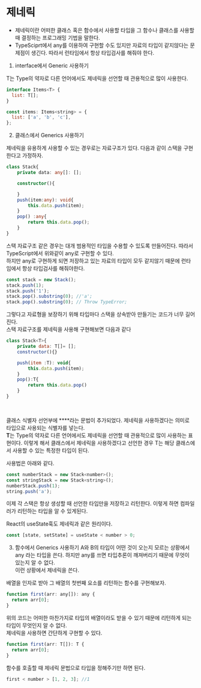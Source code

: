 # 제네릭

- 제네릭이란 어떠한 클래스 혹은 함수에서 사용할 타입을 그 함수나 클래스를 사용할 때 결정하는 프로그래밍 기법을 말한다.
- TypeSciprt에서 any를 이용하여 구현할 수도 있지만 자료의 타입이 같지않다는 문제점이 생긴다. 따라서 런타임에서 항상 타입검사를 해줘야 한다.

1. interface에서 Generic 사용하기

T는 Type의 약자로 다른 언어에서도 제네릭을 선언할 때 관용적으로 많이 사용한다.

```javascript
interface Items<T> {
  list: T[];
}

const items: Items<string> = {
  list: ['a', 'b', 'c'],
};
```

2. 클래스에서 Generics 사용하기

제네릭을 유용하게 사용할 수 있는 경우로는 자료구조가 있다. 다음과 같이 스택을 구현한다고 가정하자.

```typescript
class Stack{
    private data: any[]: [];

    constructor(){

    }
    push(item:any): void{
        this.data.push(item);
    }
    pop() :any{
        return this.data.pop();
    }
}
```

스택 자료구조 같은 경우는 대개 범용적인 타입을 수용할 수 있도록 만들어진다. 따라서 TypeScript에서 위와같이 any로 구현할 수 있다.  
하지만 any로 구현하게 되면 저장하고 있는 자료의 타입이 모두 같지않기 때문에 런타임에서 항상 타입검사를 해줘야한다.

```javascript
const stack = new Stack();
stack.push(1);
stack.push('1');
stack.pop().substring(0); //'a';
stack.pop().substring(0); // Throw TypeError;
```

그렇다고 자료형을 보장하기 위해 타입마다 스택을 상속받아 만들기는 코드가 너무 길어진다.  
스택 자료구조를 제네릭을 사용해 구현해보면 다음과 같다

```javascript
class Stack<T>{
    private data: T[]= [];
    constructor(){}

    push(item :T): void{
        this.data.push(item);
    }
    pop():T{
        return this.data.pop()
    }
}
```

<br>

클래스 식별자 선언부에 **<T>**라는 문법이 추가되었다. 제네릭을 사용하겠다는 의미로 타입으로 사용되는 식별자를 넣는다.  
**T**는 Type의 약자로 다른 언어에서도 제네릭을 선언할 때 관용적으로 많이 사용하는 표현이다.
이렇게 해서 클래스에서 제네릭을 사용하겠다고 선언한 경우 T는 해당 클래스에서 사용할 수 있는 특정한 타입이 된다.

사용법은 아래와 같다.

```javascript
const numberStack = new Stack<number>();
const stringStack = new Stack<string>();
numberStack.push(1);
string.push('a');
```

이제 각 스택은 항상 생성할 때 선언한 타입만을 저장하고 리턴한다. 이렇게 하면 컴파일러가 리턴하는 타입을 알 수 있게된다.

React의 useState훅도 제네릭과 같은 원리이다.

```javascript
const [state, setState] = useState < number > 0;
```

3. 함수에서 Generics 사용하기
   A와 B의 타입이 어떤 것이 오는지 모르는 상황에서 any 라는 타입을 쓴다. 하지만 any를 쓰면 타입추론이 깨져버리기 때문에 무엇이 있는지 알 수 없다.  
   이런 상황에서 제네릭을 쓴다.

배열을 인자로 받아 그 배열의 첫번째 요소를 리턴하는 함수를 구현해보자.

```javascript
function first(arr: any[]): any {
  return arr[0];
}
```

위의 코드는 어떠한 마찬가지로 타입의 배열이라도 받을 수 있기 때문에 리턴하게 되는 타입이 무엇인지 알 수 없다.  
제네릭을 사용하면 간단하게 구현할 수 있다.

```javascript
function first(arr: T[]): T {
  return arr[0];
}
```

함수를 호출할 때 제네릭 문법으로 타입을 정해주기만 하면 된다.

```javascript
first < number > [1, 2, 3]; //1
```
